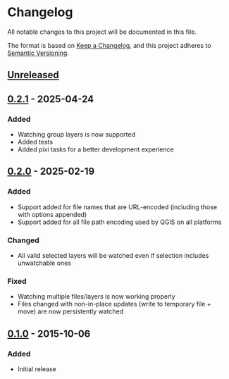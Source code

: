 # Changelog

All notable changes to this project will be documented in this file.

The format is based on [Keep a Changelog](https://keepachangelog.com/en/1.1.0/),
and this project adheres to [Semantic Versioning](https://semver.org/spec/v2.0.0.html).

## [Unreleased]


## [0.2.1] - 2025-04-24
### Added

- Watching group layers is now supported
- Added tests
- Added pixi tasks for a better development experience

## [0.2.0] - 2025-02-19

### Added
- Support added for file names that are URL-encoded (including those with options appended)
- Support added for all file path encoding used by QGIS on all platforms

### Changed
- All valid selected layers will be watched even if selection includes unwatchable ones

### Fixed

- Watching multiple files/layers is now working properly
- Files changed with non-in-place updates (write to temporary file + move) are now persistently watched 

## [0.1.0] - 2015-10-06

### Added

- Initial release

[unreleased]: https://github.com/evetion/reloader/compare/v0.2.1...HEAD
[0.2.1]: https://github.com/evetion/reloader/compare/v0.2.1...v0.2.0
[0.2.0]: https://github.com/evetion/reloader/compare/v0.2.0...v0.1.0
[0.1.0]: https://github.com/evetion/reloader/releases/tag/v0.1.0
